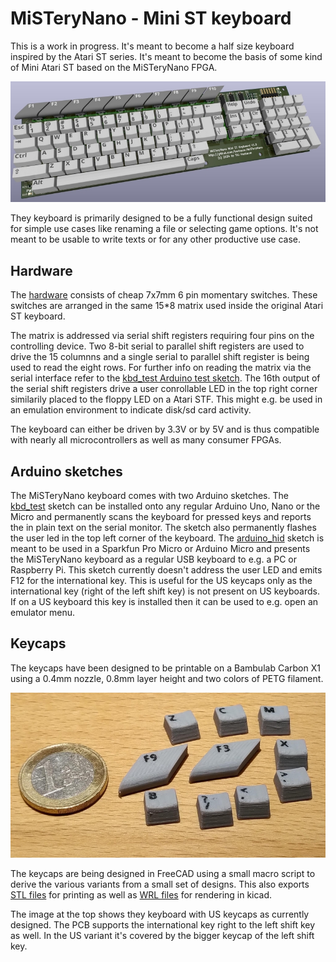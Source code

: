 # MiSTeryNano - Mini ST keyboard

This is a work in progress. It's meant to become a half size keyboard
inspired by the Atari ST series. It's meant to become the basis
of some kind of Mini Atari ST based on the MiSTeryNano FPGA.

![Rendering](keyboard_us.jpg)

They keyboard is primarily designed to be a fully functional design
suited for simple use cases like renaming a file or selecting game
options. It's not meant to be usable to write texts or for any other
productive use case.

## Hardware

The [hardware](pcb) consists of cheap 7x7mm 6 pin momentary switches. These
switches are arranged in the same 15*8 matrix used inside the original
Atari ST keyboard.

The matrix is addressed via serial shift registers requiring four pins
on the controlling device. Two 8-bit serial to parallel shift
registers are used to drive the 15 columnns and a single serial to
parallel shift register is being used to read the eight rows. For
further info on reading the matrix via the serial interface refer
to the [kbd_test Arduino test sketch](kbd_test). The 16th output of
the serial shift registers drive a user conrollable LED in the top right
corner similarily placed to the floppy LED on a Atari STF. This might e.g.
be used in an emulation environment to indicate disk/sd card activity.

The keyboard can either be driven by 3.3V or by 5V and is thus compatible
with nearly all microcontrollers as well as many consumer FPGAs.

## Arduino sketches

The MiSTeryNano keyboard comes with two Arduino sketches. The
[kbd_test](kbd_test) sketch can be installed onto any regular Arduino
Uno, Nano or the Micro and permanently scans the keyboard for pressed
keys and reports the in plain text on the serial monitor. The sketch
also permanently flashes the user led in the top left corner of the keyboard.
The [arduino_hid](arduino_hid) sketch is meant to be used in a Sparkfun
Pro Micro or Arduino Micro and presents the MiSTeryNano keyboard as a
regular USB keyboard to e.g. a PC or Raspberry Pi. This sketch currently
doesn't address the user LED and emits F12 for the international key. This
is useful for the US keycaps only as the international key (right of the
left shift key) is not present on US keyboards. If on a US keyboard this
key is installed then it can be used to e.g. open an emulator menu.

## Keycaps

The keycaps have been designed to be printable on a Bambulab Carbon X1
using a 0.4mm nozzle, 0.8mm layer height and two colors of PETG filament.

![Keycaps](fcstd/keycaps.jpg)

The keycaps are being designed in FreeCAD using a small macro script
to derive the various variants from a small set of designs. This also
exports [STL files](stl) for printing as well as [WRL files](wrl) for
rendering in kicad.

The image at the top shows they keyboard with US keycaps as currently
designed. The PCB supports the international key right to the left
shift key as well. In the US variant it's covered by the bigger keycap
of the left shift key.

